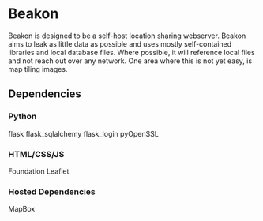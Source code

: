 # Beakon
Beakon is designed to be a self-host location sharing webserver. Beakon aims to leak as little data as possible and uses mostly self-contained libraries and local database files. Where possible, it will reference local files and not reach out over any network. One area where this is not yet easy, is map tiling images.

## Dependencies
### Python
flask
flask_sqlalchemy
flask_login
pyOpenSSL

### HTML/CSS/JS
Foundation
Leaflet

### Hosted Dependencies
MapBox



[mapbox]: https://www.mapbox.com/
[leaflet]: https://github.com/Leaflet/Leaflet
[foundation]: https://github.com/foundation/foundation-sites
